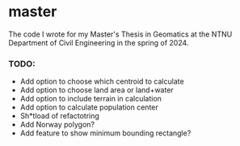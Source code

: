 # master

The code I wrote for my Master's Thesis in Geomatics at the NTNU Department of Civil Engineering in the spring of 2024.

### TODO:

- Add option to choose which centroid to calculate
- Add option to choose land area or land+water
- Add option to include terrain in calculation
- Add option to calculate population center
- Sh\*tload of refactotring
- Add Norway polygon?
- Add feature to show minimum bounding rectangle?

